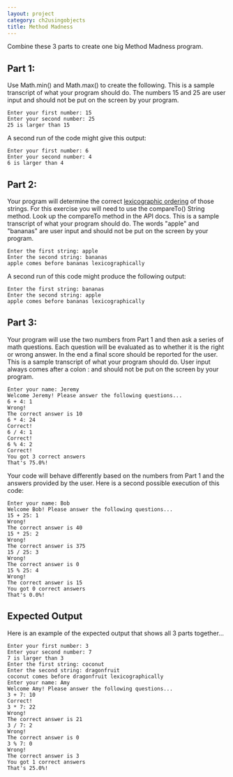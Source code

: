 ```yaml
---
layout: project
category: ch2usingobjects
title: Method Madness
---
```

Combine these 3 parts to create one big Method Madness program.

## Part 1:

Use Math.min() and Math.max() to create the following. This is a sample transcript of what your program should do. The numbers 15 and 25 are user input and should not be put on the screen by your program.
```
Enter your first number: 15
Enter your second number: 25
25 is larger than 15
```
A second run of the code might give this output:
```
Enter your first number: 6
Enter your second number: 4
6 is larger than 4
```

## Part 2:

Your program will determine the correct [lexicographic ordering](https://en.wikipedia.org/wiki/Lexicographic_order) of those strings. For this exercise you will need to use the compareTo() String method. Look up the compareTo method in the API docs. This is a sample transcript of what your program should do. The words "apple" and "bananas" are user input and should not be put on the screen by your program.
```
Enter the first string: apple
Enter the second string: bananas
apple comes before bananas lexicographically
```
A second run of this code might produce the following output:
```
Enter the first string: bananas
Enter the second string: apple
apple comes before bananas lexicographically
```

## Part 3:

Your program will use the two numbers from Part 1 and then ask a series of math questions. Each question will be evaluated as to whether it is the right or wrong answer. In the end a final score should be reported for the user. This is a sample transcript of what your program should do. User input always comes after a colon : and should not be put on the screen by your program.
```
Enter your name: Jeremy
Welcome Jeremy! Please answer the following questions...
6 + 4: 1
Wrong!
The correct answer is 10
6 * 4: 24
Correct!
6 / 4: 1
Correct!
6 % 4: 2
Correct!
You got 3 correct answers
That's 75.0%!
```

Your code will behave differently based on the numbers from Part 1 and the answers provided by the user. Here is a second possible execution of this code:
```
Enter your name: Bob
Welcome Bob! Please answer the following questions...
15 + 25: 1
Wrong!
The correct answer is 40
15 * 25: 2
Wrong!
The correct answer is 375
15 / 25: 3
Wrong!
The correct answer is 0
15 % 25: 4
Wrong!
The correct answer is 15
You got 0 correct answers
That's 0.0%!
```

## Expected Output

Here is an example of the expected output that shows all 3 parts together...
```
Enter your first number: 3
Enter your second number: 7
7 is larger than 3
Enter the first string: coconut
Enter the second string: dragonfruit
coconut comes before dragonfruit lexicographically
Enter your name: Amy
Welcome Amy! Please answer the following questions...
3 + 7: 10
Correct!
3 * 7: 22
Wrong!
The correct answer is 21
3 / 7: 2
Wrong!
The correct answer is 0
3 % 7: 0
Wrong!
The correct answer is 3
You got 1 correct answers
That's 25.0%!
```



